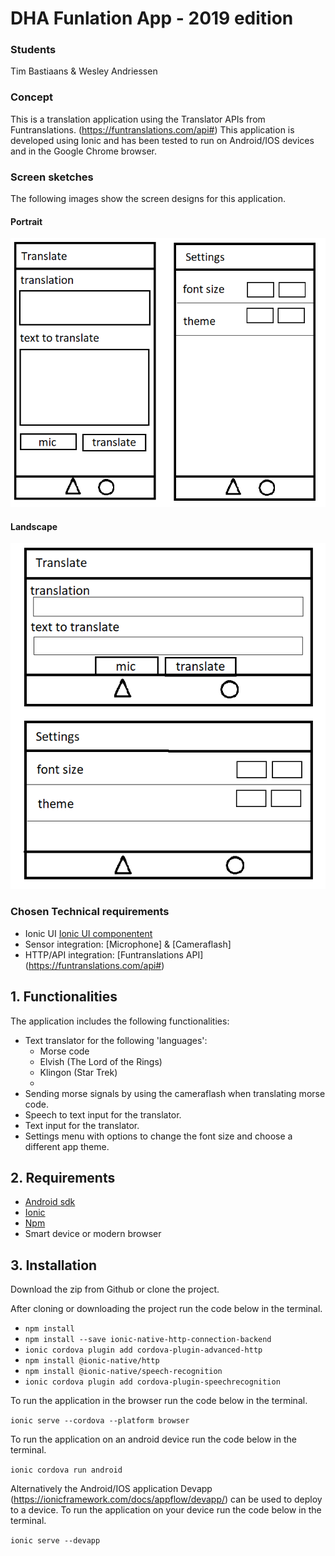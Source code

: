 # DHA Funlation App - 2019 edition

### Students 
Tim Bastiaans & Wesley Andriessen

### Concept
This is a translation application using the Translator APIs from Funtranslations. (https://funtranslations.com/api#)
This application is developed using Ionic and has been tested to run on Android/IOS devices and in the Google Chrome browser.

### Screen sketches
The following images show the screen designs for this application.

#### Portrait
![Portrait](design-portrait.png)

#### Landscape
![Landscape](design-landscape.png)

### Chosen Technical requirements
- Ionic UI [Ionic UI componentent](https://ionicframework.com/docs/components)
- Sensor integration: [Microphone] & [Cameraflash]
- HTTP/API integration: [Funtranslations API] (https://funtranslations.com/api#)

## 1. Functionalities
The application includes the following functionalities:

- Text translator for the following 'languages':
    - Morse code
    - Elvish (The Lord of the Rings)
    - Klingon (Star Trek)
    -
- Sending morse signals by using the cameraflash when translating morse code.
- Speech to text input for the translator.
- Text input for the translator.
- Settings menu with options to change the font size and choose a different app theme.

## 2. Requirements

- [Android sdk](http://www.androiddocs.com/sdk/installing/index.html)
- [Ionic](https://ionicframework.com/getting-started#cli)
- [Npm](https://www.npmjs.com/get-npm)
- Smart device or modern browser

## 3. Installation

Download the zip from Github or clone the project.

After cloning or downloading the project run the code below in the terminal.

- `npm install`
- `npm install --save ionic-native-http-connection-backend`
- `ionic cordova plugin add cordova-plugin-advanced-http`
- `npm install @ionic-native/http`
- `npm install @ionic-native/speech-recognition`
- `ionic cordova plugin add cordova-plugin-speechrecognition`

To run the application in the browser run the code below in the terminal.

`ionic serve --cordova --platform browser`

To run the application on an android device run the code below in the terminal.

`ionic cordova run android`

Alternatively the Android/IOS application Devapp (https://ionicframework.com/docs/appflow/devapp/) can be used to deploy to a device. 
To run the application on your device run the code below in the terminal.

`ionic serve --devapp`

